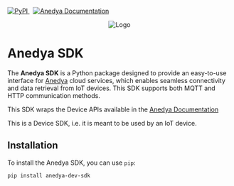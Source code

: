 <p>
    <a href="https://pypi.org/project/anedya-dev-sdk/">
        <img alt="PyPI" src="https://img.shields.io/pypi/v/anedya-dev-sdk?style=for-the-badge">
    </a>&nbsp;
    <a href="https://docs.anedya.io?utm_source=github&utm_medium=link&utm_campaign=github-sdk&utm_content=python">
        <img alt="Anedya Documentation" src="https://img.shields.io/badge/Anedya-Documentation-blue?style=for-the-badge">
    </a>
</p>


 <!---<div style="width:20%; margin:0 auto;margin-bottom:50px;margin-top:50px;">-->
<p align="center">
    <img src="https://cdn.anedya.io/anedya_black_banner.png" alt="Logo">
</p>
<!--</div>-->

# Anedya SDK

The **Anedya SDK** is a Python package designed to provide an easy-to-use interface for [Anedya](https://anedya.io/?utm_source=github&utm_medium=link&utm_campaign=github-sdk&utm_content=python) cloud services, which enables seamless connectivity and data retrieval from IoT devices. This SDK supports both MQTT and HTTP communication methods.

This SDK wraps the Device APIs available in the [Anedya Documentation](https://docs.anedya.io?utm_source=github&utm_medium=link&utm_campaign=github-sdk&utm_content=python)

This is a Device SDK, i.e. it is meant to be used by an IoT device.

## Installation

To install the Anedya SDK, you can use `pip`:

```bash
pip install anedya-dev-sdk
```
